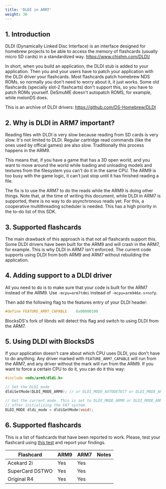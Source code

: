 ```yaml
---
title: 'DLDI in ARM7'
weight: 30
---
```


## 1. Introduction

DLDI (Dynamically Linked Disc Interface) is an interface designed for homebrew
projects to be able to access the memory of flashcards (usually micro SD cards)
in a standardized way. https://www.chishm.com/DLDI/

In short, when you build an application, the DLDI stub is added to your
application. Then you and your users have to patch your application with the
DLDI driver your flashcards. Most flashcards patch homebrew NDS ROMs, so
normally you don't need to worry about it, it just works. Some old flashcards
(specially slot-2 flashcarts) don't support this, so you have to patch ROMs
yourself. DeSmuME doesn't autopatch ROMS, for example, while melonDS does.

This is an archive of DLDI drivers: https://github.com/DS-Homebrew/DLDI

## 2. Why is DLDI in ARM7 important?

Reading files with DLDI is very slow because reading from SD cards is very slow.
It's not limited to DLDI. Regular cartridge read commands (like the ones used by
offical games) are also slow. Traditionally this process happens in the ARM9.

This means that, if you have a game that has a 3D open world, and you want to
move around the world while loading and unloading models and textures from the
filesystem you can't do it in the same CPU. The ARM9 is too busy with the game
logic, it can't just stop until it has finished reading a file.

The fix is to use the ARM7 to do the reads while the ARM9 is doing other things.
Note that, at the time of writing this document, while DLDI in ARM7 is
supported, there is no way to do asynchronous reads yet. For this, a cooperative
multithreading scheduler is needed. This has a high priority in the to-do list
of this SDK.

## 3. Supported flashcards

The main drawback of this approach is that not all flashcards support this. Some
DLDI drivers have been built for the ARM9 and will crash in the ARM7, for
example. This is why DLDI in ARM7 isn't enforced. The current code supports
using DLDI from both ARM9 and ARM7 without rebuilding the application.

## 4. Adding support to a DLDI driver

All you need to do is to make sure that your code is built for the ARM7 instead
of the ARM9. Use `-mcpu=arm7tdmi` instead of `-mcpu=arm946e-s+nofp`.

Then add the following flag to the features entry of your DLDI header:

```c
#define FEATURE_ARM7_CAPABLE    0x00000100
```

BlocksDS's fork of libnds will detect this flag and switch to using DLDI from
the ARM7.

## 5. Using DLDI with BlocksDS

If your application doesn't care about which CPU uses DLDI, you don't have to do
anything. Any driver marked with `FEATURE_ARM7_CAPABLE` will run from the
ARM7, and any driver without the mark will run from the ARM9. If you want to
force a certain CPU to do it, you can do it this way:

```c
#include <nds/arm9/dldi.h>

// Set the DLDI mode
dldiSetMode(DLDI_MODE_ARM9); // or DLDI_MODE_AUTODETECT or DLDI_MODE_ARM7

// Get the current mode. This is set to DLDI_MODE_ARM9 or DLDI_MODE_ARM7
// after initializing the FAT system.
DLDI_MODE dldi_mode = dldiGetMode(void);
```

## 6. Supported flashcards

This is a list of flashcards that have been reported to work. Please, test your
flashcard using
[this test](https://github.com/blocksds/sdk/tree/master/tests/filesystem/dldi_arm9_arm7)
and report your findings.

Flashcard       | ARM9 | ARM7 | Notes
----------------|------|------|------
Acekard 2i      | Yes  | Yes  |
SuperCard DSTWO | Yes  | Yes  |
Original R4     | Yes  | Yes  |

